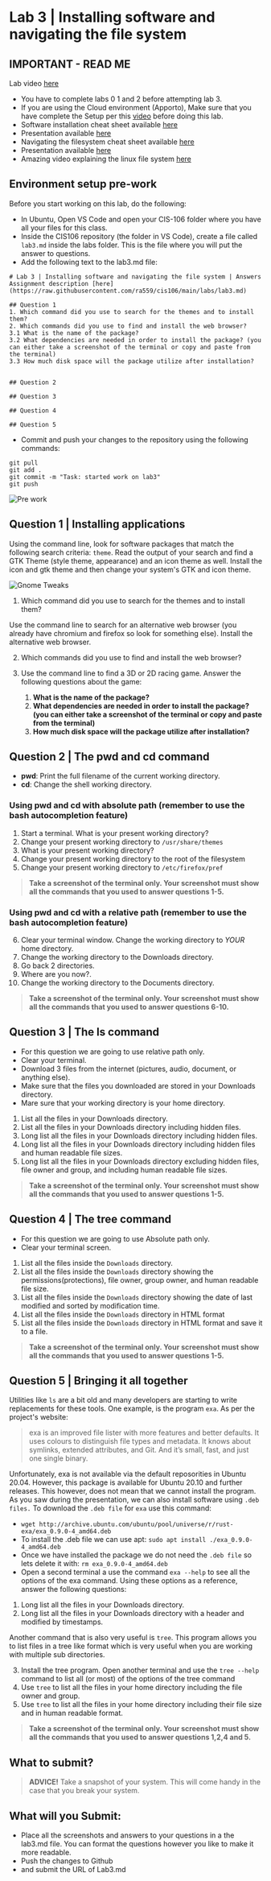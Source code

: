 # Lab 3 | Installing software and navigating the file system

## IMPORTANT - READ ME
Lab video [here](https://youtu.be/bCW14r6YCuY)
* You have to complete labs 0 1 and 2 before attempting lab 3.
* If you are using the Cloud environment (Apporto), Make sure that you have complete the Setup per this [video](https://youtu.be/w_nyTC-tuv8) before doing this lab. 
* Software installation cheat sheet available [here](https://bit.ly/3djIsfy)
* Presentation available [here](https://youtu.be/_PoTDzMfi0o)
* Navigating the filesystem cheat sheet available [here](https://rebrand.ly/3bdn1)
* Presentation available [here](https://bit.ly/3alPqPm)
* Amazing video explaining the linux file system [here](https://www.youtube.com/watch?v=HbgzrKJvDRw)

## Environment setup pre-work
Before you start working on this lab, do the following:
* In Ubuntu, Open VS Code and open your CIS-106 folder where you have all your files for this class.
* Inside the CIS106 repository (the folder in VS Code), create a file called `lab3.md` inside the labs folder. This is the file where you will put the answer to questions.
* Add the following text to the lab3.md file:

```
# Lab 3 | Installing software and navigating the file system | Answers
Assignment description [here](https://raw.githubusercontent.com/ra559/cis106/main/labs/lab3.md)

## Question 1
1. Which command did you use to search for the themes and to install them?
2. Which commands did you use to find and install the web browser?
3.1 What is the name of the package?
3.2 What dependencies are needed in order to install the package? (you can either take a screenshot of the terminal or copy and paste from the terminal)
3.3 How much disk space will the package utilize after installation?
 

## Question 2

## Question 3

## Question 4

## Question 5
```

* Commit and push your changes to the repository using the following commands:

```
git pull
git add .
git commit -m "Task: started work on lab3"
git push
```

![Pre work](../imgs/lab3-prework.gif)

## Question 1 | Installing applications
Using the command line, look for software packages that match the following search criteria: `theme`. Read the output of your search and find a GTK Theme (style theme, appearance) and an icon theme as well. Install the icon and gtk theme and then change your system's GTK and icon theme. 

![Gnome Tweaks](../imgs/GnomeTweaks.gif)

1. Which command did you use to search for the themes and to install them?

Use the command line to search for an alternative web browser (you already have chromium and firefox so look for something else). Install the alternative web browser. 

2. Which commands did you use to find and install the web browser?

3. Use the command line to find a 3D or 2D racing game. Answer the following questions about the game:
   1. **What is the name of the package?**
   2. **What dependencies are needed in order to install the package? (you can either take a screenshot of the terminal or copy and paste from the terminal)**
   3. **How much disk space will the package utilize after installation?**


## Question 2 | The pwd and cd command
* **pwd**: Print the full filename of the current working directory.
* **cd**: Change the shell working directory.

### Using pwd and cd with absolute path (remember to use the bash autocompletion feature)

1. Start a terminal. What is your present working directory?
2. Change your present working directory to `/usr/share/themes`
3. What is your present working directory?
4. Change your present working directory to the root of the filesystem
5. Change your present working directory to `/etc/firefox/pref`
> **Take a screenshot of the terminal only. Your screenshot must show all the commands that you used to answer questions 1-5.**

### Using pwd and cd with a relative path (remember to use the bash autocompletion feature)
6. Clear your terminal window. Change the working directory to *YOUR* home directory.
7. Change the working directory to the Downloads directory.
8. Go back 2 directories.
9. Where are you now?. 
10. Change the working directory to the Documents directory.

> **Take a screenshot of the terminal only. Your screenshot must show all the commands that you used to answer questions 6-10.**


## Question 3 | The ls command
* For this question we are going to use relative path only.
* Clear your terminal.
* Download 3 files from the internet (pictures, audio, document, or anything else).
* Make sure that the files you downloaded are stored in your Downloads directory.
* Mare sure that your working directory is your home directory.

1. List all the files in your Downloads directory.
2. List all the files in your Downloads directory including hidden files.
3. Long list all the files in your Downloads directory including hidden files.
4. Long list all the files in your Downloads directory including hidden files and human readable file sizes.
5. Long list all the files in your Downloads directory excluding hidden files, file owner and group, and including human readable file sizes.

> **Take a screenshot of the terminal only. Your screenshot must show all the commands that you used to answer questions 1-5.**


## Question 4 | The tree command
* For this question we are going to use Absolute path only.
* Clear your terminal screen.
1. List all the files inside the `Downloads` directory.
2. List all the files inside the `Downloads` directory showing the permissions(protections), file owner, group owner, and human readable file size.
3. List all the files inside the `Downloads` directory showing the date of last modified and sorted by modification time.
4. List all the files inside the `Downloads` directory in HTML format
5. List all the files inside the `Downloads` directory in HTML format and save it to a file.

> **Take a screenshot of the terminal only. Your screenshot must show all the commands that you used to answer questions 1-5.**

## Question 5 | Bringing it all together
Utilities like `ls` are a bit old and many developers are starting to write replacements for these tools. One example, is the program `exa`. As per the project's website:

> exa is an improved file lister with more features and better defaults. It uses colours to distinguish file types and metadata. It knows about symlinks, extended attributes, and Git. And it’s small, fast, and just one single binary.

Unfortunately, exa is not available via the default reposorities in Ubuntu 20.04. However, this package is available for Ubuntu 20.10 and further releases. This however, does not mean that we cannot install the program. As you saw during the presentation, we can also install software using `.deb files.` To download the `.deb file` for `exa` use this command:

* `wget http://archive.ubuntu.com/ubuntu/pool/universe/r/rust-exa/exa_0.9.0-4_amd64.deb`
* To install the .deb file we can use apt: `sudo apt install ./exa_0.9.0-4_amd64.deb`
* Once we have installed the package we do not need the `.deb file` so lets delete it with: `rm exa_0.9.0-4_amd64.deb`
* Open a second terminal a use the command `exa --help` to see all the options of the exa command. Using these options as a reference, answer the following questions:

1. Long list all the files in your Downloads directory.
2. Long list all the files in your Downloads directory with a header and modified by timestamps.

Another command that is also very useful is `tree`. This program allows you to list files in a tree like format which is very useful when you are working with multiple sub directories. 

3. Install the tree program. Open another terminal and use the `tree --help` command to list all (or most) of the options of the tree command
4. Use `tree` to list all the files in your home directory including the file owner and group.
5. Use `tree` to list all the files in your home directory including their file size and in human readable format.

> **Take a screenshot of the terminal only. Your screenshot must show all the commands that you used to answer questions 1,2,4 and 5.**


## What to submit?
> **ADVICE!**
> Take a snapshot of your system. This will come handy in the case that you break your system.
## What will you Submit:
* Place all the screenshots and answers to your questions in a the lab3.md file. You can format the questions however you like to make it more readable.
* Push the changes to Github 
* and submit the URL of Lab3.md

